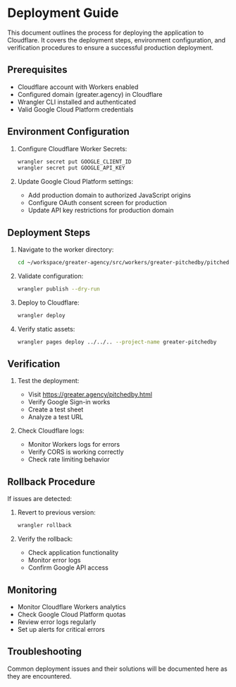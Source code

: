 # Deployment Guide

This document outlines the process for deploying the application to Cloudflare. It covers the deployment steps, environment configuration, and verification procedures to ensure a successful production deployment.

## Prerequisites

- Cloudflare account with Workers enabled
- Configured domain (greater.agency) in Cloudflare
- Wrangler CLI installed and authenticated
- Valid Google Cloud Platform credentials

## Environment Configuration

1. Configure Cloudflare Worker Secrets:
   ```bash
   wrangler secret put GOOGLE_CLIENT_ID
   wrangler secret put GOOGLE_API_KEY
   ```

2. Update Google Cloud Platform settings:
   - Add production domain to authorized JavaScript origins
   - Configure OAuth consent screen for production
   - Update API key restrictions for production domain

## Deployment Steps

1. Navigate to the worker directory:
   ```bash
   cd ~/workspace/greater-agency/src/workers/greater-pitchedby/pitchedby
   ```

2. Validate configuration:
   ```bash
   wrangler publish --dry-run
   ```

3. Deploy to Cloudflare:
   ```bash
   wrangler deploy
   ```

4. Verify static assets:
   ```bash
   wrangler pages deploy ../../.. --project-name greater-pitchedby
   ```

## Verification

1. Test the deployment:
   - Visit https://greater.agency/pitchedby.html
   - Verify Google Sign-in works
   - Create a test sheet
   - Analyze a test URL

2. Check Cloudflare logs:
   - Monitor Workers logs for errors
   - Verify CORS is working correctly
   - Check rate limiting behavior

## Rollback Procedure

If issues are detected:

1. Revert to previous version:
   ```bash
   wrangler rollback
   ```

2. Verify the rollback:
   - Check application functionality
   - Monitor error logs
   - Confirm Google API access

## Monitoring

- Monitor Cloudflare Workers analytics
- Check Google Cloud Platform quotas
- Review error logs regularly
- Set up alerts for critical errors

## Troubleshooting

Common deployment issues and their solutions will be documented here as they are encountered.
